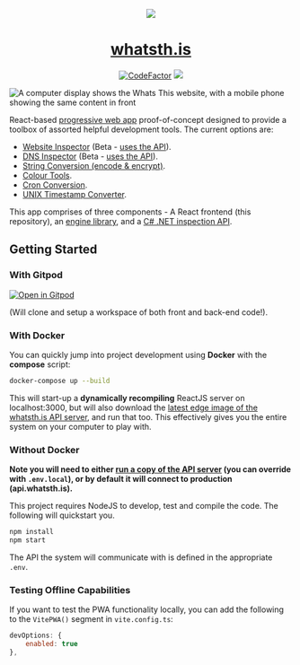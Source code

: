 <p align="center"><img src="https://user-images.githubusercontent.com/11209477/167717787-7f33f564-e975-4055-bf7b-c2b3c29e4f81.png" /></p>
<h1 align="center"><a href="https://whatsth.is">whatsth.is</a></h1>
<p align="center">
  <a href="https://www.codefactor.io/repository/github/whatsth-is/whatsth.is"><img src="https://www.codefactor.io/repository/github/whatsth-is/whatsth.is/badge" alt="CodeFactor" /></a>
  <a href="https://gitpod.io/#https://github.com/whatsth-is/whatsth.is"><img src="https://img.shields.io/badge/open%20in-Gitpod-orange?logo=gitpod&logoColor=white" /></a>
</p>

![A computer display shows the Whats This website, with a mobile phone showing the same content in front](https://blog.soupbowl.io/assets/img/devices-whatsthis.webp)

React-based [progressive web app][pwa] proof-of-concept designed to provide a toolbox of assorted helpful development tools. The current options are:

- [Website Inspector](https://whatsth.is/#/inspect) (Beta - [uses the API][api]).
- [DNS Inspector](https://whatsth.is/#/dns) (Beta - [uses the API][api]).
- [String Conversion (encode & encrypt)](https://whatsth.is/#/convert).
- [Colour Tools](https://whatsth.is/#/colour).
- [Cron Conversion](https://whatsth.is/#/cron).
- [UNIX Timestamp Converter](https://whatsth.is/#/time).

This app comprises of three components - A React frontend (this repository), an [engine library][lib], and a [C# .NET inspection API][api].

## Getting Started

### With Gitpod

[![Open in Gitpod](https://gitpod.io/button/open-in-gitpod.svg)]()

(Will clone and setup a workspace of both front and back-end code!).

### With Docker

You can quickly jump into project development using **Docker** with the **compose** script:

```bash
docker-compose up --build
```

This will start-up a **dynamically recompiling** ReactJS server on localhost:3000, but will also download the [latest edge image of the whatsth.is API server][api], and run that too. This effectively gives you the entire system on your computer to play with.

### Without Docker

**Note you will need to either [run a copy of the API server][api] (you can override with `.env.local`), or by default it will connect to production (api.whatsth.is).**

This project requires NodeJS to develop, test and compile the code. The following will quickstart you.

```bash
npm install
npm start
```

The API the system will communicate with is defined in the appropriate `.env`.

### Testing Offline Capabilities

If you want to test the PWA functionality locally, you can add the following to the `VitePWA()` segment in `vite.config.ts`:

```js
devOptions: {
	enabled: true
},
```

[site]: https://whatsth.is
[pwa]: https://web.dev/learn/pwa/progressive-web-apps/
[api]: https://github.com/whatsth-is/api.whatsth.is
[lib]: https://github.com/whatsth-is/libwhatsthis
[ext]: https://github.com/whatsth-is/whatsth.is-browser
